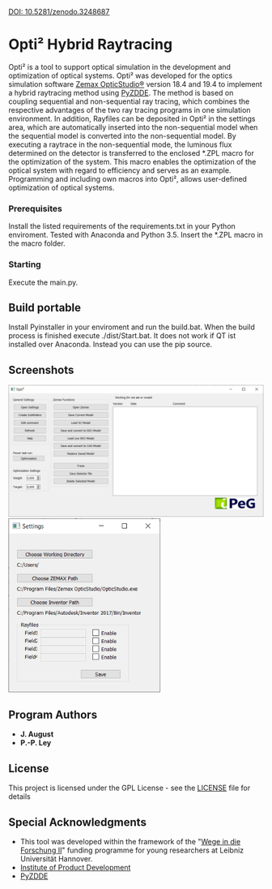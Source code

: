 [DOI: 10.5281/zenodo.3248687](https://zenodo.org/record/3248687)

# Opti² Hybrid Raytracing

Opti² is a tool to support optical simulation in the development and optimization of optical systems. Opti² was developed for the optics simulation software [Zemax OpticStudio®]( https://www.zemax.com/products/opticstudio) version 18.4 and 19.4 to implement a hybrid raytracing method using [PyZDDE](https://github.com/xzos/PyZDDE). The method is based on coupling sequential and non-sequential ray tracing, which combines the respective advantages of the two ray tracing programs in one simulation environment. In addition, Rayfiles can be deposited in Opti² in the settings area, which are automatically inserted into the non-sequential model when the sequential model is converted into the non-sequential model. By executing a raytrace in the non-sequential mode, the luminous flux determined on the detector is transferred to the enclosed *.ZPL macro for the optimization of the system. This macro enables the optimization of the optical system with regard to efficiency and serves as an example. Programming and including own macros into Opti², allows user-defined optimization of optical systems.

### Prerequisites

Install the listed requirements of the requirements.txt in your Python enviroment. Tested with Anaconda and Python 3.5.
Insert the *.ZPL macro in the macro folder.

### Starting

Execute the main.py.

## Build portable

Install Pyinstaller in your enviroment and run the build.bat. When the build process is finished execute ./dist/Start.bat.
It does not work if QT ist installed over Anaconda. Instead you can use the pip source.

## Screenshots

<img src="./img/User_Interface_Opti_2.jpg" alt="Main UI" width="800"/>

<img src="./img/Settings_Opti.png" alt="Settings menu" width="300"/>

## Program Authors

* **J. August**
* **P.-P. Ley**

## License

This project is licensed under the GPL License - see the [LICENSE](LICENSE) file for details

## Special Acknowledgments

* This tool was developed within the framework of the "[Wege in die Forschung II]( https://www.uni-hannover.de/de/forschung/wiss-nachwuchs/postdocs/bisher-gefoerderte-projekte/wif-ii-projekte-2017/wolf/)" funding programme for young researchers at Leibniz Universität Hannover.
* [Institute of Product Development](https://www.ipeg.uni-hannover.de/institut.html?&L=1)
* [PyZDDE](https://github.com/xzos/PyZDDE)
